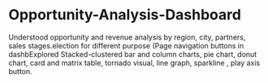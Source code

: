 # Opportunity-Analysis-Dashboard
Understood opportunity and revenue analysis by region, city, partners, sales stages.election for different purpose (Page navigation buttons in dashbExplored Stacked-clustered bar and column charts, pie chart, donut chart, card and matrix table, tornado visual, line graph, sparkline , play axis button.
